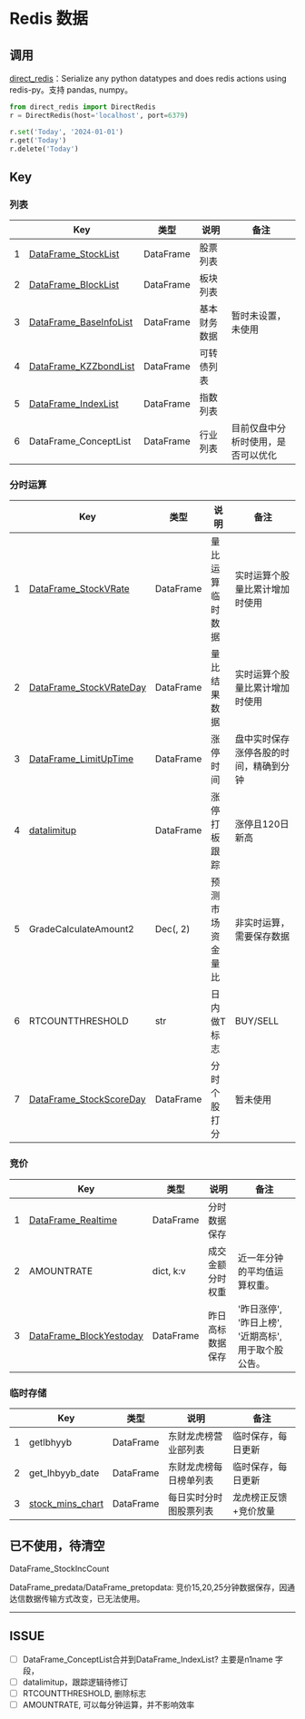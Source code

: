# Redis 数据

## 调用

[direct_redis](https://github.com/yonghee12/direct-redis)：Serialize any python datatypes and does redis actions using redis-py。支持 pandas, numpy。

```python
from direct_redis import DirectRedis
r = DirectRedis(host='localhost', port=6379)

r.set('Today', '2024-01-01')
r.get('Today')
r.delete('Today')
```

## Key

### 列表

|      | Key                                                       | 类型      | 说明             | 备注                                   |
| ---- | --------------------------------------------------------- | --------- | ---------------- | -------------------------------------- |
| 1    | [DataFrame_StockList](/server/DataFrame_StockList)       | DataFrame | 股票列表         |                                        |
| 2    | [DataFrame_BlockList](/server/DataFrame_BlockList)       | DataFrame | 板块列表         |                                        |
| 3    | [DataFrame_BaseInfoList](/server/DataFrame_BaseInfoList) | DataFrame | 基本财务数据     | 暂时未设置，未使用                     |
| 4    | [DataFrame_KZZbondList](/server/DataFrame_KZZbondList)   | DataFrame | 可转债列表       |                                        |
| 5    | [DataFrame_IndexList](/server/DataFrame_IndexList)       | DataFrame | 指数列表         |                                        |
| 6 | DataFrame_ConceptList   | DataFrame | 行业列表 | 目前仅盘中分析时使用，是否可以优化 |

### 分时运算


|      | Key                                                         | 类型      | 说明             | 备注                                   |
| ---- | ----------------------------------------------------------- | --------- | ---------------- | -------------------------------------- |
| 1    | [DataFrame_StockVRate](/server/DataFrame_StockVRate)       | DataFrame | 量比运算临时数据 | 实时运算个股量比累计增加时使用         |
| 2    | [DataFrame_StockVRateDay](/server/DataFrame_StockVRateDay) | DataFrame | 量比结果数据     | 实时运算个股量比累计增加时使用         |
| 3    | [DataFrame_LimitUpTime](/server/DataFrame_LimitUpTime)     | DataFrame | 涨停时间         | 盘中实时保存涨停各股的时间，精确到分钟 |
| 4    | [datalimitup](/server/datalimitup)                         | DataFrame | 涨停打板跟踪     | 涨停且120日新高                        |
| 5    | GradeCalculateAmount2                                       | Dec(, 2)  | 预测市场资金量比 | 非实时运算，需要保存数据               |
| 6    | RTCOUNTTHRESHOLD                                            | str       | 日内做T标志      | BUY/SELL                               |
| 7    | [DataFrame_StockScoreDay](/server/DataFrame_StockScoreDay) | DataFrame | 分时个股打分     | 暂未使用                               |

### 竞价

|      | Key                                                         | 类型      | 说明             | 备注                                                |
| ---- | ----------------------------------------------------------- | --------- | ---------------- | --------------------------------------------------- |
| 1    | [DataFrame_Realtime](/server/DataFrame_Realtime)           | DataFrame | 分时数据保存     |                                                     |
| 2    | AMOUNTRATE                                                  | dict, k:v | 成交金额分时权重 | 近一年分钟的平均值运算权重。                        |
| 3    | [DataFrame_BlockYestoday](/server/DataFrame_BlockYestoday) | DataFrame | 昨日高标数据保存 | '昨日涨停', '昨日上榜', '近期高标',用于取个股公告。 |

### 临时存储

|      | Key                                          | 类型      | 说明                   | 备注                  |
| ---- | -------------------------------------------- | --------- | ---------------------- | --------------------- |
| 1    | getlbhyyb                                    | DataFrame | 东财龙虎榜营业部列表   | 临时保存，每日更新    |
| 2    | get_lhbyyb_date                              | DataFrame | 东财龙虎榜每日榜单列表 | 临时保存，每日更新    |
| 3    | [stock_mins_chart](/server/stock_mins_chart) | DataFrame | 每日实时分时图股票列表 | 龙虎榜正反馈+竞价放量 |

## 已不使用，待清空

DataFrame_StockIncCount

DataFrame_predata/DataFrame_pretopdata: 竞价15,20,25分钟数据保存，因通达信数据传输方式改变，已无法使用。

---

## ISSUE

- [ ] DataFrame_ConceptList合并到DataFrame_IndexList? 主要是n1name 字段，
- [ ] datalimitup，跟踪逻辑待修订
- [ ] RTCOUNTTHRESHOLD, 删除标志
- [ ] AMOUNTRATE, 可以每分钟运算，并不影响效率
